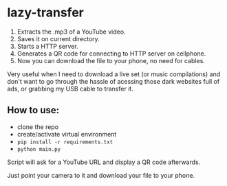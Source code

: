 # lazy-transfer

1. Extracts the .mp3 of a YouTube video.
2. Saves it on current directory.
3. Starts a HTTP server.
4. Generates a QR code for connecting to HTTP server on cellphone.
5. Now you can download the file to your phone, no need for cables.
    

Very useful when I need to download a live set (or music compilations) and don't want to go through the hassle of acessing those dark websites full of ads, or grabbing my USB cable to transfer it.

## How to use:

* clone the repo
* create/activate virtual environment
* `pip install -r requirements.txt`
* `python main.py`

Script will ask for a YouTube URL and display a QR code afterwards. 

Just point your camera to it and download your file to your phone.